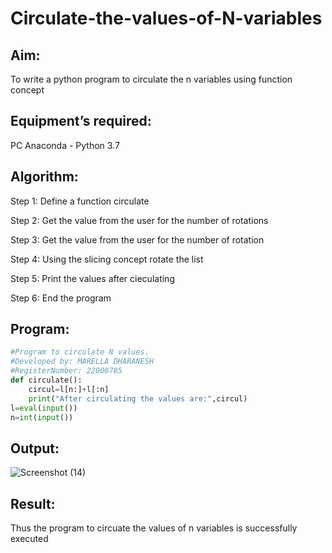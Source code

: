 # Circulate-the-values-of-N-variables
## Aim:
To write a python program to circulate the n variables using function concept
## Equipment’s required:
PC
Anaconda - Python 3.7
## Algorithm: 
Step 1:
Define a function circulate

Step 2:
Get the value from the user for the number of rotations

Step 3:
Get the value from the user for the number of rotation

Step 4:
Using the slicing concept rotate the list

Step 5:
Print the values after cieculating

Step 6:
End the program
## Program:
```python
#Program to circulate N values.
#Developed by: MARELLA DHARANESH
#RegisterNumber: 22000785
def circulate():
    circul=l[n:]+l[:n]
    print("After circulating the values are:",circul)
l=eval(input())
n=int(input())
```

## Output:
![Screenshot (14)](https://user-images.githubusercontent.com/118707669/211202838-e4ed37c5-c726-47ea-8f85-026dda4546de.png)

## Result:
Thus the program to circuate the values of n variables is successfully executed

